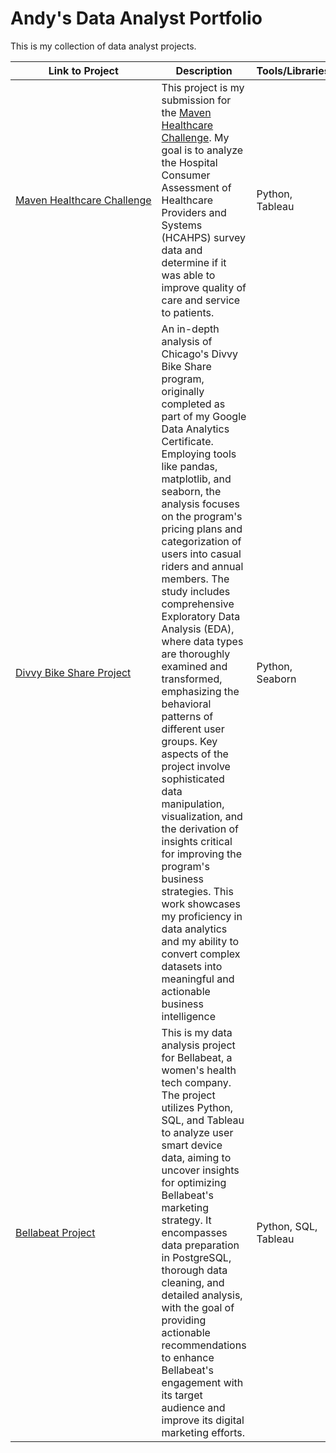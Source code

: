 Andy's Data Analyst Portfolio
=========
This is my collection of data analyst projects.

| Link to Project                                                                                              | Description                                                                                                                                                                                                                                                                                                                                                                                                                                                                                                                                                                                                                                                                                                                                                                                                                               | Tools/Libraries      |
| ------------------------------------------------------------------------------------------------------------ | ----------------------------------------------------------------------------------------------------------------------------------------------------------------------------------------------------------------------------------------------------------------------------------------------------------------------------------------------------------------------------------------------------------------------------------------------------------------------------------------------------------------------------------------------------------------------------------------------------------------------------------------------------------------------------------------------------------------------------------------------------------------------------------------------------------------------------------------- | -------------------- |
| [Maven Healthcare Challenge](https://github.com/andyguo0228/maven_healthcare/blob/main/maven_health.md)      | This project is my submission for the [Maven Healthcare Challenge](https://mavenanalytics.io/challenges/maven-healthcare-challenge/26). My goal is to analyze the Hospital Consumer Assessment of Healthcare Providers and Systems (HCAHPS) survey data and determine if it was able to improve quality of care and service to patients.                                                                                                                                                                                                                                                                                                                                                                                                                                                                                                  | Python, Tableau      |
| [Divvy Bike Share Project](https://github.com/andyguo0228/bike_share_python/blob/main/bike_share_project.md) | An in-depth analysis of Chicago's Divvy Bike Share program, originally completed as part of my Google Data Analytics Certificate. Employing tools like pandas, matplotlib, and seaborn, the analysis focuses on the program's pricing plans and categorization of users into casual riders and annual members. The study includes comprehensive Exploratory Data Analysis (EDA), where data types are thoroughly examined and transformed, emphasizing the behavioral patterns of different user groups. Key aspects of the project involve sophisticated data manipulation, visualization, and the derivation of insights critical for improving the program's business strategies. This work showcases my proficiency in data analytics and my ability to convert complex datasets into meaningful and actionable business intelligence | Python, Seaborn      |
| [Bellabeat Project](https://github.com/andyguo0228/bellabeat_project/blob/main/bellabeat.md)                 | This is my data analysis project for Bellabeat, a women's health tech company. The project utilizes Python, SQL, and Tableau to analyze user smart device data, aiming to uncover insights for optimizing Bellabeat's marketing strategy. It encompasses data preparation in PostgreSQL, thorough data cleaning, and detailed analysis, with the goal of providing actionable recommendations to enhance Bellabeat's engagement with its target audience and improve its digital marketing efforts.                                                                                                                                                                                                                                                                                                                                       | Python, SQL, Tableau |